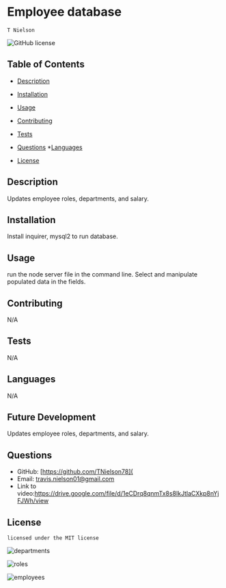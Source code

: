 # Employee database
    T Nielson
![GitHub license](https://img.shields.io/badge/license-MIT-blue.svg)
## Table of Contents
* [Description](#description)
* [Installation](#installation)
* [Usage](#usage)
* [Contributing](#contributing)
* [Tests](#tests)
* [Questions](#questions)
*[Languages](#languages) 

* [License](#license)

## Description
Updates employee roles, departments, and salary.
## Installation
Install inquirer, mysql2 to run database.
## Usage
run the node server file in the command line. Select and manipulate populated data in the fields.
## Contributing
N/A
## Tests
N/A
## Languages
N/A
## Future Development
Updates employee roles, departments, and salary.
## Questions
* GitHub: [https://github.com/TNielson78](
* Email: travis.nielson01@gmail.com
* Link to video:https://drive.google.com/file/d/1eCDrq8qnmTx8s8IkJtlaCXkp8nYjFJWh/view
## License   
    licensed under the MIT license

  
    

![departments](https://github.com/TNielson78/sql/assets/147010160/e677f84c-6d4f-4f03-9a64-cd4805a02095)


![roles](https://github.com/TNielson78/sql/assets/147010160/2cebd62b-c3ab-480d-9922-491a96f76d83)

  ![employees](https://github.com/TNielson78/sql/assets/147010160/1fa42afe-18e9-487a-ae95-f5f0baa55127)



